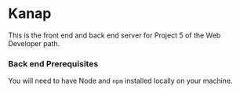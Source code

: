 # Kanap #

This is the front end and back end server for Project 5 of the Web Developer path.

### Back end Prerequisites ###

You will need to have Node and `npm` installed locally on your machine.
